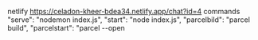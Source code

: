 netlify https://celadon-kheer-bdea34.netlify.app/chat?id=4
commands
    "serve": "nodemon index.js",
    "start": "node index.js",
    "parcelbild": "parcel build",
    "parcelstart": "parcel --open
